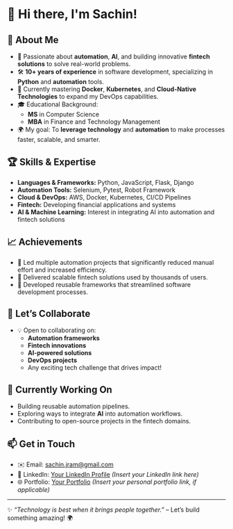 # 👋 Hi there, I'm Sachin!

## 🚀 About Me
- 🌟 Passionate about **automation**, **AI**, and building innovative **fintech solutions** to solve real-world problems.
- 🛠️ **10+ years of experience** in software development, specializing in **Python** and **automation** tools.
- 🌱 Currently mastering **Docker**, **Kubernetes**, and **Cloud-Native Technologies** to expand my DevOps capabilities.
- 🎓 Educational Background:
  - **MS** in Computer Science
  - **MBA** in Finance and Technology Management
- 🌍 My goal: To **leverage technology** and **automation** to make processes faster, scalable, and smarter.

## 🏆 Skills & Expertise
- **Languages & Frameworks:** Python, JavaScript, Flask, Django
- **Automation Tools:** Selenium, Pytest, Robot Framework
- **Cloud & DevOps:** AWS, Docker, Kubernetes, CI/CD Pipelines
- **Fintech:** Developing financial applications and systems
- **AI & Machine Learning:** Interest in integrating AI into automation and fintech solutions

## 📈 Achievements
- 📌 Led multiple automation projects that significantly reduced manual effort and increased efficiency.
- 📌 Delivered scalable fintech solutions used by thousands of users.
- 📌 Developed reusable frameworks that streamlined software development processes.

## 🤝 Let’s Collaborate
- 💡 Open to collaborating on:
  - **Automation frameworks**
  - **Fintech innovations**
  - **AI-powered solutions**
  - **DevOps projects**
  - Any exciting tech challenge that drives impact!

## 🎯 Currently Working On
- Building reusable automation pipelines.
- Exploring ways to integrate **AI** into automation workflows.
- Contributing to open-source projects in the fintech domains.

## 📫 Get in Touch
- ✉️ Email: [sachin.jram@gmail.com](mailto:sachin.jram@gmail.com)
- 🔗 LinkedIn: [Your LinkedIn Profile](#) *(Insert your LinkedIn link here)*
- 🌐 Portfolio: [Your Portfolio](#) *(Insert your personal portfolio link, if applicable)*

---

✨ _“Technology is best when it brings people together.”_ – Let’s build something amazing! 🌍
